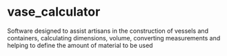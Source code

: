 # vase_calculator
Software designed to assist artisans in the construction of vessels and containers, calculating dimensions, volume, converting measurements and helping to define the amount of material to be used
